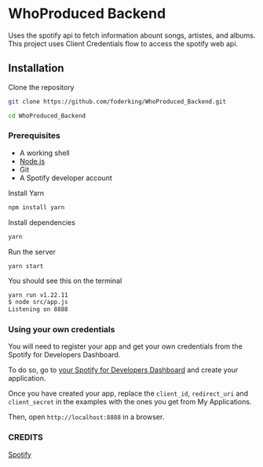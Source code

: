 # WhoProduced Backend

Uses the spotify api to fetch information abount songs, artistes, and albums.
This project uses Client Credentials flow to access the spotify web api.


## Installation

Clone the repository
```sh
git clone https://github.com/foderking/WhoProduced_Backend.git

cd WhoProduced_Backend
```

### Prerequisites

+ A working shell
+ [Node.js](http://www.nodejs.org/download/) 
+ Git
+ A Spotify developer account 

Install Yarn

```sh
npm install yarn
```

Install dependencies
```sh
yarn
```

Run the server
```ssh
yarn start
```

You should see this on the terminal
```sh
yarn run v1.22.11
$ node src/app.js
Listening on 8888
```

### Using your own credentials
You will need to register your app and get your own credentials from the Spotify for Developers Dashboard.

To do so, go to [your Spotify for Developers Dashboard](https://beta.developer.spotify.com/dashboard) and create your application. 

Once you have created your app, replace the `client_id`, `redirect_uri` and `client_secret` in the examples with the ones you get from My Applications.



Then, open `http://localhost:8888` in a browser.

### CREDITS
[Spotify](https://github.com/spotify/web-api-auth-examples.git)
